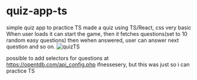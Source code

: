 # quiz-app-ts
simple quiz app to practice TS
made a quiz using TS/React, css very basic
When user loads it can start the game, then it fetches questions(set to 10 random easy questions)
then wehen answered, user can answer next question and so on.
![quizTS](https://user-images.githubusercontent.com/84022755/212930269-d90181c4-0245-497f-aa77-a2ab0b0397c4.gif)

possible to add selectors for questions at https://opentdb.com/api_config.php ifnessesery, but this was just so i can practice TS
